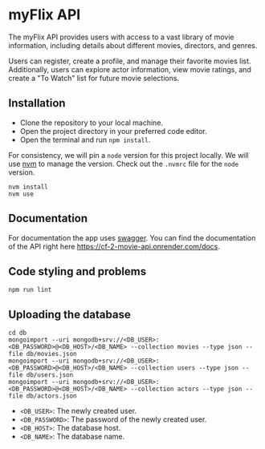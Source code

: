 # myFlix API

The myFlix API provides users with access to a vast library of movie information, including details about different movies, directors, and genres.

Users can register, create a profile, and manage their favorite movies list. Additionally, users can explore actor information, view movie ratings, and create a "To Watch" list for future movie selections.

## Installation
- Clone the repository to your local machine.
- Open the project directory in your preferred code editor.
- Open the terminal and run `npm install`.

For consistency, we will pin a `node` version for this project locally. We will use [nvm](https://github.com/nvm-sh/nvm) to manage the version. Check out the `.nvmrc` file for the `node` version.

```
nvm install
nvm use
```

## Documentation

For documentation the app uses [swagger](https://swagger.io/). You can find the documentation of the API right here https://cf-2-movie-api.onrender.com/docs.
## Code styling and problems

```
npm run lint
```

## Uploading the database

```
cd db
mongoimport --uri mongodb+srv://<DB_USER>:<DB_PASSWORD>@<DB_HOST>/<DB_NAME> --collection movies --type json --file db/movies.json
mongoimport --uri mongodb+srv://<DB_USER>:<DB_PASSWORD>@<DB_HOST>/<DB_NAME> --collection users --type json --file db/users.json
mongoimport --uri mongodb+srv://<DB_USER>:<DB_PASSWORD>@<DB_HOST>/<DB_NAME> --collection actors --type json --file db/actors.json
```

- `<DB_USER>`: The newly created user.
- `<DB_PASSWORD>`: The password of the newly created user.
- `<DB_HOST>`: The database host.
- `<DB_NAME>`: The database name.
